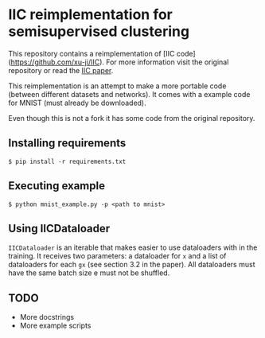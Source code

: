 # IIC reimplementation for semisupervised clustering

This repository contains a reimplementation of [IIC code]
(https://github.com/xu-ji/IIC). For more information visit the original
repository or read the [IIC paper](https://arxiv.org/abs/1807.06653).

This reimplementation is an attempt to make a more portable code (between
different datasets and networks). It comes with a example code for MNIST (must
already be downloaded).

Even though this is not a fork it has some code from the original repository.

## Installing requirements
```
$ pip install -r requirements.txt
```

## Executing example
```
$ python mnist_example.py -p <path to mnist>
```

## Using IICDataloader
`IICDataloader` is an iterable that makes easier to use dataloaders with in the
training. It receives two parameters: a dataloader for `x` and a list of
dataloaders for each `gx` (see section 3.2 in the paper). All dataloaders must
have the same batch size e must not be shuffled.

## TODO
- More docstrings
- More example scripts
